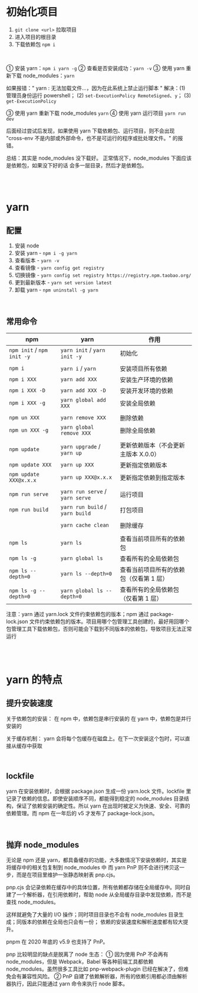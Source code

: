 # 初始化项目

1. `git clone <url>` 拉取项目
2. 进入项目的根目录
3. 下载依赖包 `npm i`

<br>

① 安装 yarn：`npm i yarn -g`
② 查看是否安装成功：`yarn -v`
③ 使用 yarn 重新下载 node_modules：`yarn`

如果报错：" yarn : 无法加载文件…，因为在此系统上禁止运行脚本 "
解决：(1) 管理员身份运行 powershell； (2) `set-ExecutionPolicy RemoteSigned`、`y`； (3) `get-ExecutionPolicy`

③ 使用 yarn 重新下载 node_modules `yarn`
④ 使用 yarn 运行项目 `yarn run dev`

后面经过尝试后发现，如果使用 yarn 下载依赖包、运行项目，则不会出现 "cross-env 不是内部或外部命令，也不是可运行的程序或批处理文件。" 的报错。

总结：其实是 node_modules 没下载好。
正常情况下，node_modules 下面应该是依赖包，如果没下好的话 会多一层目录，然后才是依赖包。

<br><br>

# yarn

## 配置

1. 安装 node
2. 安装 yarn - `npm i -g yarn`
3. 查看版本 - `yarn -v`
4. 查看镜像 - `yarn config get registry`
5. 切换镜像 - `yarn config set registry https://registry.npm.taobao.org/`
6. 更到最新版本 - `yarn set version latest`
7. 卸载 yarn - `npm uninstall -g yarn`

<br>

## 常用命令

| npm                        | yarn                            | 作用                                    |
| -------------------------- | ------------------------------- | --------------------------------------- |
| `npm init` / `npm init -y` | `yarn init` / `yarn init -y`    | 初始化                                  |
|                            |                                 |                                         |
| `npm i`                    | `yarn i` / `yarn`               | 安装项目所有依赖                        |
| `npm i XXX`                | `yarn add XXX`                  | 安装生产环境的依赖                      |
| `npm i XXX -D`             | `yarn add XXX -D`               | 安装开发环境的依赖                      |
| `npm i XXX -g`             | `yarn global add XXX`           | 安装全局依赖                            |
|                            |                                 |                                         |
| `npm un XXX`               | `yarn remove XXX`               | 删除依赖                                |
| `npm un XXX -g`            | `yarn global remove XXX`        | 删除全局依赖                            |
|                            |                                 |                                         |
| `npm update`               | `yarn upgrade` / `yarn up`      | 更新依赖版本（不会更新主版本 X.0.0）    |
| `npm update XXX`           | `yarn up XXX`                   | 更新指定依赖版本                        |
| `npm update XXX@x.x.x`     | `yarn up XXX@x.x.x`             | 更新指定依赖到指定版本                  |
|                            |                                 |                                         |
| `npm run serve`            | `yarn run serve` / `yarn serve` | 运行项目                                |
| `npm run build`            | `yarn run build` / `yarn build` | 打包项目                                |
|                            |                                 |                                         |
|                            | `yarn cache clean`              | 删除缓存                                |
|                            |                                 |                                         |
| `npm ls`                   | `yarn ls`                       | 查看当前项目所有的依赖包                |
| `npm ls -g`                | `yarn global ls`                | 查看所有的全局依赖包                    |
| `npm ls --depth=0`         | `yarn ls --depth=0`             | 查看当前项目所有的依赖包（仅看第 1 层） |
| `npm ls -g --depth=0`      | `yarn global ls --depth=0`      | 查看所有的全局依赖包（仅看第 1 层）     |

注意：yarn 通过 yarn.lock 文件约束依赖包的版本；npm 通过 package-lock.json 文件约束依赖包的版本。项目用哪个包管理工具创建的，最好用回哪个包管理工具下载依赖包，否则可能会下载到不同版本的依赖包，导致项目无法正常运行

<br><br>

# yarn 的特点

## 提升安装速度

关于依赖包的安装：
在 npm 中，依赖包是串行安装的
在 yarn 中，依赖包是并行安装的

关于缓存机制：
yarn 会将每个包缓存在磁盘上。在下一次安装这个包时，可以直接从缓存中获取

<br>

## lockfile

yarn 在安装依赖时，会根据 package.json 生成一份 yarn.lock 文件。lockfile 里记录了依赖的信息。即使安装顺序不同，都能得到稳定的 node_modules 目录结构，保证了依赖安装的确定性。所以 yarn 在出现时被定义为快速、安全、可靠的依赖管理。而 npm 在一年后的 v5 才发布了 package-lock.json。

<br>

## 抛弃 node_modules

无论是 npm 还是 yarn，都具备缓存的功能，大多数情况下安装依赖时，其实是将缓存中的相关包复制到 node_modules 中
而 yarn PnP 则不会进行拷贝这一步，而是在项目里维护一张静态映射表 pnp.cjs。

pnp.cjs 会记录依赖在缓存中的具体位置，所有依赖都存储在全局缓存中。同时自建了一个解析器，在引用依赖时，帮助 node 从全局缓存目录中发现依赖，而不是查找 node_modules。

这样就避免了大量的 I/O 操作；同时项目目录也不会有 node_modules 目录生成；同版本的依赖在全局也只会有一份；
依赖的安装速度和解析速度都有较大提升。

pnpm 在 2020 年底的 v5.9 也支持了 PnP。

pnp 比较明显的缺点是脱离了 node 生态：
① 因为使用 PnP 不会再有 node_modules，但是 Webpack，Babel 等各种前端工具都依赖 node_modules。虽然很多工具比如 pnp-webpack-plugin 已经在解决了，但难免会有兼容性风险。
② PnP 自建了依赖解析器，所有的依赖引用都必须由解析器执行，因此只能通过 yarn 命令来执行 node 脚本。

<br>
